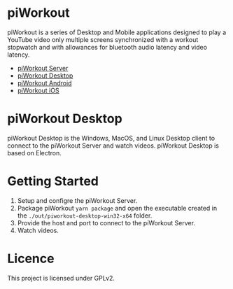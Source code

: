 # piWorkout

piWorkout is a series of Desktop and Mobile applications designed to play a YouTube video only multiple screens synchronized with a workout stopwatch and with allowances for bluetooth audio latency and video latency.

- [piWorkout Server](https://github.com/bcartfall/piworkout-server)
- [piWorkout Desktop](https://github.com/bcartfall/piworkout-desktop)
- [piWorkout Android](https://github.com/bcartfall/piworkout-android)
- [piWorkout iOS](https://github.com/bcartfall/piworkout-ios)

# piWorkout Desktop 

piWorkout Desktop is the Windows, MacOS, and Linux Desktop client to connect to the piWorkout Server and watch videos. piWorkout Desktop is based on Electron.

# Getting Started

1. Setup and configre the piWorkout Server.
2. Package piWorkout `yarn package` and open the executable created in the `./out/piworkout-desktop-win32-x64` folder.
3. Provide the host and port to connect to the piWorkout Server.
4. Watch videos. 

# Licence

This project is licensed under GPLv2.